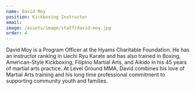 ```yaml
---
name: David Moy
position: Kickboxing Instructor
email: 
image: /assets/image/staff/david-moy.jpg
order: 4
---
```

David Moy is a Program Officer at the Hyams Charitable Foundation.   He has an instructor ranking in Uechi Ryu Karate and has also trained in Boxing, American-Style Kickboxing, Filipino Martial Arts, and Aikido in his 45 years of martial arts practice.
At Level Ground MMA, David combines his love of Martial Arts training and his long time professional commitment to supporting community youth and families.
